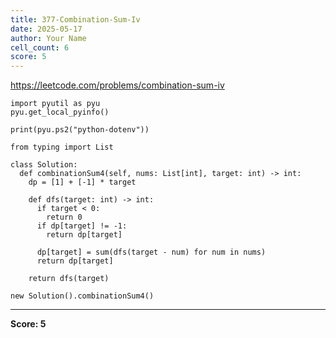 ```yaml
---
title: 377-Combination-Sum-Iv
date: 2025-05-17
author: Your Name
cell_count: 6
score: 5
---
```


https://leetcode.com/problems/combination-sum-iv


```
import pyutil as pyu
pyu.get_local_pyinfo()
```


```
print(pyu.ps2("python-dotenv"))
```


```
from typing import List
```


```
class Solution:
  def combinationSum4(self, nums: List[int], target: int) -> int:
    dp = [1] + [-1] * target

    def dfs(target: int) -> int:
      if target < 0:
        return 0
      if dp[target] != -1:
        return dp[target]

      dp[target] = sum(dfs(target - num) for num in nums)
      return dp[target]

    return dfs(target)
```


```
new Solution().combinationSum4()
```


---
**Score: 5**